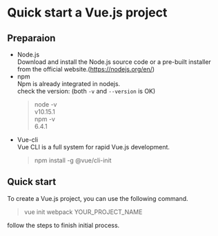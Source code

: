 # Quick start a Vue.js project

## Preparaion
- Node.js  
Download and install the Node.js source code or a pre-built installer from the official website.(https://nodejs.org/en/)
- npm  
Npm is already integrated in nodejs.  
  check the version: (both `-v` and `--version` is OK)
  >node -v  
  v10.15.1  
  npm -v  
  6.4.1
- Vue-cli  
  Vue CLI is a full system for rapid Vue.js development.
  >npm install -g @vue/cli-init

## Quick start
To create a Vue.js project, you can use the following command.
> vue init webpack YOUR_PROJECT_NAME

follow the steps to finish initial process.
